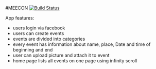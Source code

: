 #MEECON [![Build Status](https://travis-ci.org/netguru-training/meecon.svg)](https://travis-ci.org/netguru-training/meecon)

App features:
- users login via facebook
- users can create events
- events are divided into categories
- every event has information about name, place, Date and time of beginning and end
- user can upload picture and attach it to event
- home page lists all events on one page using infinity scroll
